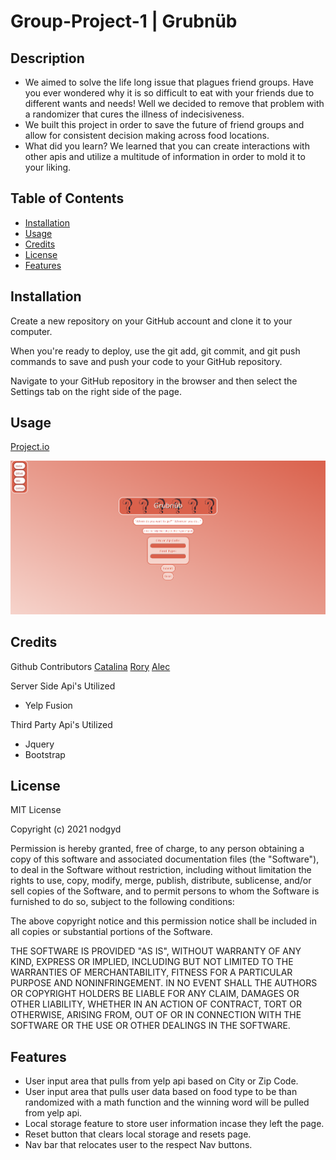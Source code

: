 # Group-Project-1 | Grubnüb
## Description
- We aimed to solve the life long issue that plagues friend groups. Have you ever wondered why it is so difficult to eat with your friends due to different wants and needs! Well we decided to remove that problem with a randomizer that cures the illness of indecisiveness. 
- We built this project in order to save the future of friend groups and allow for consistent decision making across food locations. 
- What did you learn? We learned that you can create interactions with other apis and utilize a multitude of information in order to mold it to your liking.  
## Table of Contents
- [Installation](#installation)
- [Usage](#usage)
- [Credits](#credits)
- [License](#license)
- [Features](#features)
## Installation
Create a new repository on your GitHub account and clone it to your computer.

When you're ready to deploy, use the git add, git commit, and git push commands to save and push your code to your GitHub repository.

Navigate to your GitHub repository in the browser and then select the Settings tab on the right side of the page.
## Usage
[Project.io](https://nodgyd.github.io/Group-Project-1/)

![screenshot1](./images/screenshot1.png)

## Credits
Github Contributors
[Catalina](https://github.com/Am4z0nas21)
[Rory](https://github.com/rorylivingston)
[Alec](https://github.com/GrrHiGrr)

Server Side Api's Utilized
- Yelp Fusion

Third Party Api's Utilized
- Jquery
- Bootstrap

## License
MIT License

Copyright (c) 2021 nodgyd

Permission is hereby granted, free of charge, to any person obtaining a copy
of this software and associated documentation files (the "Software"), to deal
in the Software without restriction, including without limitation the rights
to use, copy, modify, merge, publish, distribute, sublicense, and/or sell
copies of the Software, and to permit persons to whom the Software is
furnished to do so, subject to the following conditions:

The above copyright notice and this permission notice shall be included in all
copies or substantial portions of the Software.

THE SOFTWARE IS PROVIDED "AS IS", WITHOUT WARRANTY OF ANY KIND, EXPRESS OR
IMPLIED, INCLUDING BUT NOT LIMITED TO THE WARRANTIES OF MERCHANTABILITY,
FITNESS FOR A PARTICULAR PURPOSE AND NONINFRINGEMENT. IN NO EVENT SHALL THE
AUTHORS OR COPYRIGHT HOLDERS BE LIABLE FOR ANY CLAIM, DAMAGES OR OTHER
LIABILITY, WHETHER IN AN ACTION OF CONTRACT, TORT OR OTHERWISE, ARISING FROM,
OUT OF OR IN CONNECTION WITH THE SOFTWARE OR THE USE OR OTHER DEALINGS IN THE
SOFTWARE.

## Features
- User input area that pulls from yelp api based on City or Zip Code.
- User input area that pulls user data based on food type to be than randomized with a math function and the winning word will be pulled from yelp api.
- Local storage feature to store user information incase they left the page.
- Reset button that clears local storage and resets page.
- Nav bar that relocates user to the respect Nav buttons. 
